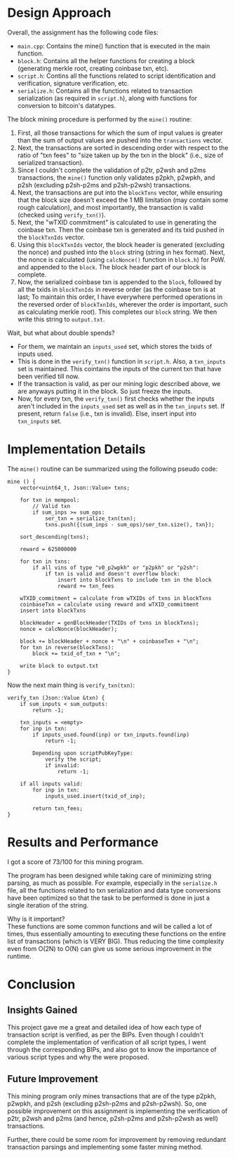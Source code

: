 # Design Approach

Overall, the assignment has the following code files:
* `main.cpp`: Contains the mine() function that is executed in the main function.
* `block.h`: Contains all the helper functions for creating a block (generating merkle root, creating coinbase txn, etc).
* `script.h`: Contins all the functions related to script identification and verification, signature verification, etc.
* `serialize.h`: Contains all the functions related to transaction serialization (as required in `script.h`), along with functions for conversion to bitcoin's datatypes.

The block mining procedure is performed by the `mine()` routine:
1. First, all those transactions for which the sum of input values is greater than the sum of output values are pushed into the `transactions` vector.
2. Next, the transactions are sorted in descending order with respect to the ratio of "txn fees" to "size taken up by the txn in the block" (i.e., size of serialized transaction).
3. Since I couldn't complete the validation of p2tr, p2wsh and p2ms transactions, the `mine()` function only validates p2pkh, p2wpkh, and p2sh (excluding p2sh-p2ms and p2sh-p2wsh) transactions.
4. Next, the transactions are put into the `blockTxns` vector, while ensuring that the block size doesn't exceed the 1 MB limitation (may contain some rough calculation), and most importantly, the transaction is valid (checked using `verify_txn()`).
5. Next, the "wTXID commitment" is calculated to use in generating the coinbase txn. Then the coinbase txn is generated and its txid pushed in the `blockTxnIds` vector.
6. Using this `blockTxnIds` vector, the block header is generated (excluding the nonce) and pushed into the `block` string (string in hex format). Next, the nonce is calculated (using `calcNonce()` function in `block.h`) for PoW. and appended to the `block`. The block header part of our block is complete.
7. Now, the serialized coinbase txn is appended to the `block`, followed by all the txids in `blockTxnIds` in reverse order (as the coinbase txn is at last; To maintain this order, I have everywhere performed operations in the reversed order of `blockTxnIds`, wherever the order is important, such as calculating merkle root). This completes our `block` string. We then write this string to `output.txt`.

Wait, but what about double spends?

* For them, we maintain an `inputs_used` set, which stores the txids of inputs used.
* This is done in the `verify_txn()` function in `script.h`. Also, a `txn_inputs` set is maintained. This cointains the inputs of the current txn that have been verified till now.
* If the transaction is valid, as per our mining logic described above, we are anyways putting it in the block. So just freeze the inputs.
* Now, for every txn, the `verify_txn()` first checks whether the inputs aren't included in the `inputs_used` set as well as in the `txn_inputs` set. If present, return `false` (i.e., txn is invalid). Else, insert input into `txn_inputs` set.

# Implementation Details

The `mine()` routine can be summarized using the following pseudo code:
```
mine () {
    vector<uint64_t, Json::Value> txns;

    for txn in mempool:
        // Valid txn
        if sum_inps >= sum_ops:
            ser_txn = serialize_txn(txn);
            txns.push({(sum_inps - sum_ops)/ser_txn.size(), txn});
    
    sort_descending(txns);

    reward = 625000000

    for txn in txns:
        if all vins of type "v0_p2wpkh" or "p2pkh" or "p2sh":
            if txn is valid and doesn't overflow block:
                insert into blockTxns to include txn in the block
                reward += txn_fees
    
    wTXID_commitment = calculate from wTXIDs of txns in blockTxns
    coinbaseTxn = calculate using reward and wTXID_commitment
    insert into blockTxns

    blockHeader = genBlockHeader(TXIDs of txns in blockTxns);
    nonce = calcNonce(blockHeader);

    block += blockHeader + nonce + "\n" + coinbaseTxn + "\n";
    for txn in reverse(blockTxns):
        block += txid_of_txn + "\n";
    
    write block to output.txt
}
```

Now the next main thing is `verify_txn(txn)`:

```
verify_txn (Json::Value &txn) {
    if sum_inputs < sum_outputs:
        return -1;
    
    txn_inputs = <empty>
    for inp in txn:
        if inputs_used.found(inp) or txn_inputs.found(inp)
            return -1;
        
        Depending upon scriptPubKeyType:
            verify the script;
            if invalid:
                return -1;
    
    if all inputs valid:
        for inp in txn:
            inputs_used.insert(txid_of_inp);
        
        return txn_fees;
}
```

# Results and Performance

I got a score of 73/100 for this mining program.

The program has been designed while taking care of minimizing string parsing, as much as possible. For example, especially in the `serialize.h` file, all the functions related to txn serialization and data type conversions have been optimized so that the task to be performed is done in just a single iteration of the string.

Why is it important?\
These functions are some common functions and will be called a lot of times, thus essentially amounting to executing these functions on the entire list of transactions (which is VERY BIG). Thus reducing the time complexity even from O(2N) to O(N) can give us some serious improvement in the runtime.

# Conclusion

## Insights Gained
This project gave me a great and detailed idea of how each type of transaction script is verified, as per the BIPs. Even though I couldn't complete the implementation of verification of all script types, I went through the corresponding BIPs, and also got to know the importance of various script types and why the were proposed.

## Future Improvement
This mining program only mines transactions that are of the type p2pkh, p2wpkh, and p2sh (excluding p2sh-p2ms and p2sh-p2wsh). So, one possible improvement on this assignment is implementing the verification of p2tr, p2wsh and p2ms (and hence, p2sh-p2ms and p2sh-p2wsh as well) transactions.

Further, there could be some room for improvement by removing redundant transaction parsings and implementing some faster mining method.
